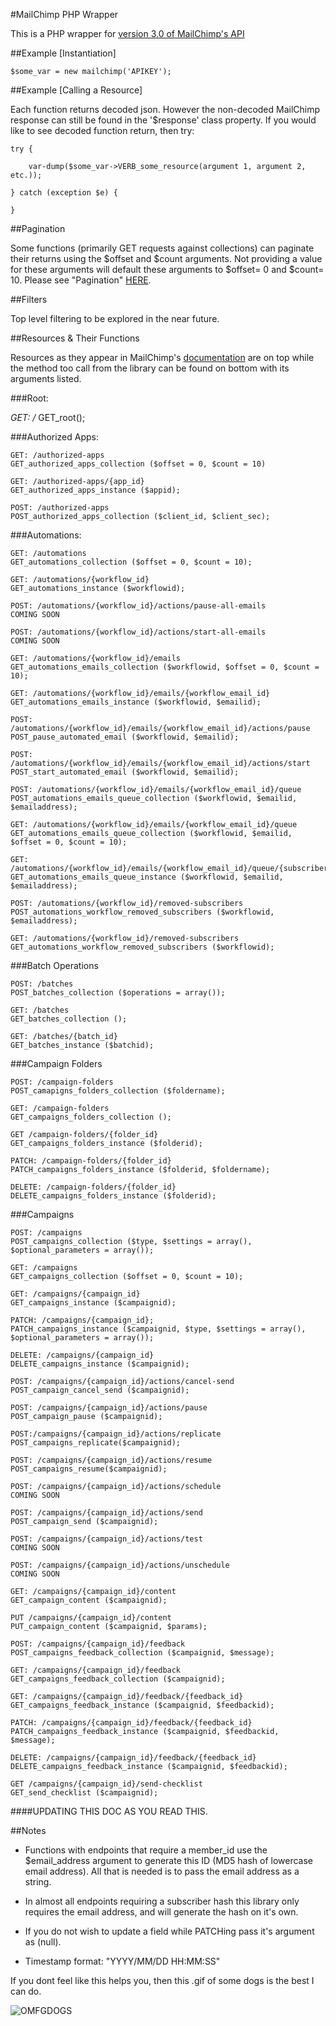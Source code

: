 #MailChimp PHP Wrapper

This is a PHP wrapper for [version 3.0 of MailChimp's API](https://kb.mailchimp.com/api)

##Example [Instantiation]

	$some_var = new mailchimp('APIKEY');

##Example [Calling a Resource]

Each function returns decoded json. However the non-decoded MailChimp response can still be found in the '$response' class property. If you would like to see decoded function return, then try:

	try {

		var-dump($some_var->VERB_some_resource(argument 1, argument 2, etc.));

	} catch (exception $e) {

	}

##Pagination

Some functions (primarily GET requests against collections) can paginate their returns using the $offset and $count arguments. Not providing a value for these arguments will default these arguments to $offset= 0 and $count= 10. Please see "Pagination" [HERE](http://developer.mailchimp.com/documentation/mailchimp/guides/get-started-with-mailchimp-api-3/#parameters).

##Filters

Top level filtering to be explored in the near future.

##Resources & Their Functions

Resources as they appear in MailChimp's [documentation](http://developer.mailchimp.com/documentation/mailchimp/reference/overview/) are on top while the method too call from the library can be found on bottom with its arguments listed.

###Root:

*GET: /*
	GET_root();

###Authorized Apps:

	GET: /authorized-apps
	GET_authorized_apps_collection ($offset = 0, $count = 10)

	GET: /authorized-apps/{app_id}
	GET_authorized_apps_instance ($appid);

	POST: /authorized-apps
	POST_authorized_apps_collection ($client_id, $client_sec);

###Automations:

	GET: /automations
	GET_automations_collection ($offset = 0, $count = 10);

	GET: /automations/{workflow_id}
	GET_automations_instance ($workflowid);

	POST: /automations/{workflow_id}/actions/pause-all-emails
	COMING SOON

	POST: /automations/{workflow_id}/actions/start-all-emails
	COMING SOON

	GET: /automations/{workflow_id}/emails
	GET_automations_emails_collection ($workflowid, $offset = 0, $count = 10);

	GET: /automations/{workflow_id}/emails/{workflow_email_id}
	GET_automations_emails_instance ($workflowid, $emailid);

	POST: /automations/{workflow_id}/emails/{workflow_email_id}/actions/pause
	POST_pause_automated_email ($workflowid, $emailid);

	POST: /automations/{workflow_id}/emails/{workflow_email_id}/actions/start
	POST_start_automated_email ($workflowid, $emailid);

	POST: /automations/{workflow_id}/emails/{workflow_email_id}/queue
	POST_automations_emails_queue_collection ($workflowid, $emailid, $emailaddress);

	GET: /automations/{workflow_id}/emails/{workflow_email_id}/queue
	GET_automations_emails_queue_collection ($workflowid, $emailid, $offset = 0, $count = 10);

	GET: /automations/{workflow_id}/emails/{workflow_email_id}/queue/{subscriber_hash}	
	GET_automations_emails_queue_instance ($workflowid, $emailid, $emailaddress);

	POST: /automations/{workflow_id}/removed-subscribers
	POST_automations_workflow_removed_subscribers ($workflowid, $emailaddress);

	GET: /automations/{workflow_id}/removed-subscribers	
	GET_automations_workflow_removed_subscribers ($workflowid);

###Batch Operations

	POST: /batches
	POST_batches_collection ($operations = array());

	GET: /batches
	GET_batches_collection ();

	GET: /batches/{batch_id}
	GET_batches_instance ($batchid);

###Campaign Folders

	POST: /campaign-folders	
	POST_camapigns_folders_collection ($foldername);

	GET: /campaign-folders
	GET_campaigns_folders_collection ();

	GET	/campaign-folders/{folder_id}
	GET_campaigns_folders_instance ($folderid);

	PATCH: /campaign-folders/{folder_id}
	PATCH_campaigns_folders_instance ($folderid, $foldername);

	DELETE:	/campaign-folders/{folder_id}
	DELETE_campaigns_folders_instance ($folderid);

###Campaigns

	POST: /campaigns
	POST_campaigns_collection ($type, $settings = array(), $optional_parameters = array());

	GET: /campaigns	
	GET_campaigns_collection ($offset = 0, $count = 10);

	GET: /campaigns/{campaign_id}
	GET_campaigns_instance ($campaignid);

	PATCH: /campaigns/{campaign_id};
	PATCH_campaigns_instance ($campaignid, $type, $settings = array(), $optional_parameters = array());

	DELETE:	/campaigns/{campaign_id}
	DELETE_campaigns_instance ($campaignid);

	POST: /campaigns/{campaign_id}/actions/cancel-send	
	POST_campaign_cancel_send ($campaignid);

	POST: /campaigns/{campaign_id}/actions/pause
	POST_campaign_pause ($campaignid);

	POST:/campaigns/{campaign_id}/actions/replicate
	POST_campaigns_replicate($campaignid);

	POST: /campaigns/{campaign_id}/actions/resume
	POST_campaigns_resume($campaignid);

	POST: /campaigns/{campaign_id}/actions/schedule	
	COMING SOON

	POST: /campaigns/{campaign_id}/actions/send
	POST_campaign_send ($campaignid);

	POST: /campaigns/{campaign_id}/actions/test	
	COMING SOON

	POST: /campaigns/{campaign_id}/actions/unschedule
	COMING SOON

	GET: /campaigns/{campaign_id}/content	
	GET_campaign_content ($campaignid);

	PUT	/campaigns/{campaign_id}/content
	PUT_campaign_content ($campaignid, $params);

	POST: /campaigns/{campaign_id}/feedback
	POST_campaigns_feedback_collection ($campaignid, $message);

	GET: /campaigns/{campaign_id}/feedback
	GET_campaigns_feedback_collection ($campaignid);

	GET: /campaigns/{campaign_id}/feedback/{feedback_id}	
	GET_campaigns_feedback_instance ($campaignid, $feedbackid);

	PATCH: /campaigns/{campaign_id}/feedback/{feedback_id}
	PATCH_campaigns_feedback_instance ($campaignid, $feedbackid, $message);

	DELETE: /campaigns/{campaign_id}/feedback/{feedback_id}	
	DELETE_campaigns_feedback_instance ($campaignid, $feedbackid);

	GET	/campaigns/{campaign_id}/send-checklist	
	GET_send_checklist ($campaignid);

####UPDATING THIS DOC AS YOU READ THIS.

##Notes

- Functions with endpoints that require a member_id use the $email_address argument to generate this ID (MD5 hash of lowercase email address). All that is needed is to pass the email address as a string.

- In almost all endpoints requiring a subscriber hash this library only requires the email address, and will generate the hash on it's own. 

- If you do not wish to update a field while PATCHing pass it's argument as (null). 

- Timestamp format: "YYYY/MM/DD HH:MM:SS"

If you dont feel like this helps you, then this .gif of some dogs is the best I can do.

![OMFGDOGS](http://omfgdogs.com/omfgdogs.gif)


